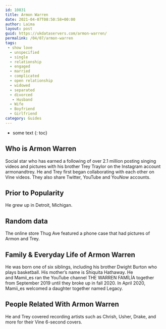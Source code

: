 ```yaml
---
id: 10831
title: Armon Warren
date: 2021-04-07T08:50:58+00:00
author: Laima
layout: post
guid: https://ukdataservers.com/armon-warren/
permalink: /04/07/armon-warren
tags:
 - show love
  - unspecified
  - single
  - relationship
  - engaged
  - married
  - complicated
  - open relationship
  - widowed
  - separated
  - divorced
   - Husband
  - Wife
  - Boyfriend
  - Girlfriend
category: Guides
---
```


* some text
{: toc}


## Who is Armon Warren
                  
                  
                  
Social star who has earned a following of over 2.1 million posting singing videos and pictures with his brother Trey Traylor on the Instagram account armonandtrey. He and Trey first began collaborating with each other on Vine videos. They also share Twitter, YouTube and YouNow accounts.
                  
              
            
              
            
                
                
                
## Prior to Popularity
                  
                  
                  
He grew up in Detroit, Michigan.
                  
              
            
              
            
                
                
                
## Random data
                  
                  
                  
The online store Thug Ave featured a phone case that had pictures of Armon and Trey.
                  
              
            
              
            
                
                
                
## Family & Everyday Life of Armon Warren
                  
                  
                  
He was born one of six siblings, including his brother Dwight Burton who plays basketball. His mother&#8217;s name is Shiquita Hathaway. He and Mamii_es ran the YouTube channel THE WARREN FAMÍLÍA together from September 2019 until they broke up in fall 2020. In April 2020, Mamii_es welcomed a daughter together named Legacy. 
                  
              
            
              
            
                
                
                
## People Related With Armon Warren
                  
                  
                  
He and Trey covered recording artists such as Chrish, Usher, Drake, and more for their Vine 6-second covers. 
                  
              
            
              
            
                
              
            
              
              
            
            
              
            
          
          
          